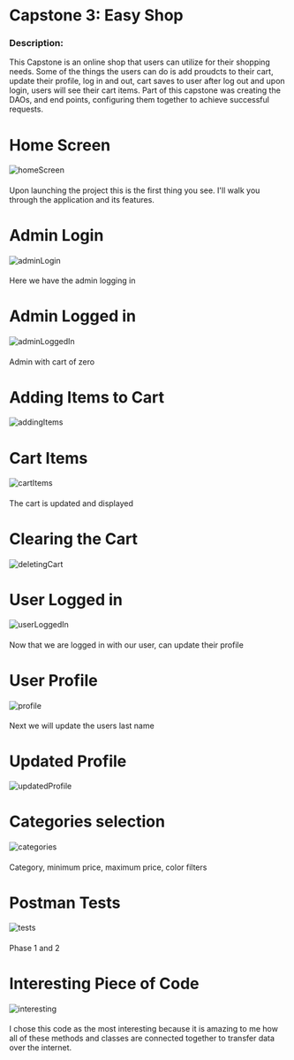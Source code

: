 # Capstone 3: Easy Shop

### Description:
This Capstone is an online shop that users can utilize for their shopping needs. Some of the things
the users can do is add proudcts to their cart, update their profile, log in and out, cart saves to user after log out and upon login, users will see their
cart items. Part of this capstone was creating the DAOs, and end points, configuring them together to achieve successful requests.
<br />    
##
##
# Home Screen
####
![homeScreen](assets/homeScreen.png)
####
Upon launching the project this is the first thing you see. I'll walk you through the application and its features.
#
# Admin Login
####
![adminLogin](assets/adminLogin.png)
####
Here we have the admin logging in
#
# Admin Logged in
####
![adminLoggedIn](assets/adminWelcomed.png)
####
Admin with cart of zero
#
# Adding Items to Cart
####
![addingItems](assets/addingItems.png)
####


# Cart Items
####
![cartItems](assets/cartWithItems.png)
####
The cart is updated and displayed

# Clearing the Cart
####
![deletingCart](assets/clearingTheCart.png)
####

# User Logged in
####
![userLoggedIn](assets/userWelcomed.png)
####
Now that we are logged in with our user, can update their profile

# User Profile
####
![profile](assets/userProfile.png)
####
Next we will update the users last name 

# Updated Profile
![updatedProfile](assets/updatedProfile.png)
####

# Categories selection
####
![categories](assets/categoryFilters.png)
####
Category, minimum price, maximum price, color filters

# Postman Tests
####
![tests](assets/postmanTests.png)
#### 
Phase 1 and 2

# Interesting Piece of Code
####
![interesting](assets/interestingCode.png)
####
I chose this code as the most interesting because it is amazing to me how all of these methods and classes are connected together to 
transfer data over the internet. 






